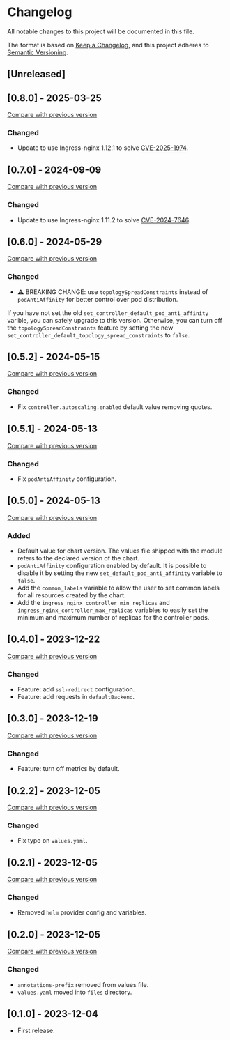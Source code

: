 # Changelog

All notable changes to this project will be documented in this file.

The format is based on [Keep a Changelog](https://keepachangelog.com/en/1.1.0/),
and this project adheres
to [Semantic Versioning](https://semver.org/spec/v2.0.0.html).

## [Unreleased]

## [0.8.0] - 2025-03-25

[Compare with previous version](https://github.com/sparkfabrik/terraform-helm-ingress-nginx/compare/0.7.0...0.8.0)

### Changed

- Update to use Ingress-nginx 1.12.1 to solve [CVE-2025-1974](https://kubernetes.io/blog/2025/03/24/ingress-nginx-cve-2025-1974/).

## [0.7.0] - 2024-09-09

[Compare with previous version](https://github.com/sparkfabrik/terraform-helm-ingress-nginx/compare/0.6.0...0.7.0)

### Changed

- Update to use Ingress-nginx 1.11.2 to solve [CVE-2024-7646](https://github.com/kubernetes/kubernetes/issues/126744).

## [0.6.0] - 2024-05-29

[Compare with previous version](https://github.com/sparkfabrik/terraform-helm-ingress-nginx/compare/0.5.2...0.6.0)

### Changed

- ⚠️ BREAKING CHANGE: use `topologySpreadConstraints` instead of `podAntiAffinity` for better control over pod distribution.

If you have not set the old `set_controller_default_pod_anti_affinity` varible, you can safely upgrade to this version. Otherwise, you can turn off the `topologySpreadConstraints` feature by setting the new `set_controller_default_topology_spread_constraints` to `false`.

## [0.5.2] - 2024-05-15

[Compare with previous version](https://github.com/sparkfabrik/terraform-helm-ingress-nginx/compare/0.5.1...0.5.2)

### Changed

- Fix `controller.autoscaling.enabled` default value removing quotes.

## [0.5.1] - 2024-05-13

[Compare with previous version](https://github.com/sparkfabrik/terraform-helm-ingress-nginx/compare/0.5.0...0.5.1)

### Changed

- Fix `podAntiAffinity` configuration.

## [0.5.0] - 2024-05-13

[Compare with previous version](https://github.com/sparkfabrik/terraform-helm-ingress-nginx/compare/0.4.0...0.5.0)

### Added

- Default value for chart version. The values file shipped with the module refers to the declared version of the chart.
- `podAntiAffinity` configuration enabled by default. It is possible to disable it by setting the new `set_default_pod_anti_affinity` variable to `false`.
- Add the `common_labels` variable to allow the user to set common labels for all resources created by the chart.
- Add the `ingress_nginx_controller_min_replicas` and `ingress_nginx_controller_max_replicas` variables to easily set the minimum and maximum number of replicas for the controller pods.

## [0.4.0] - 2023-12-22

[Compare with previous version](https://github.com/sparkfabrik/terraform-helm-ingress-nginx/compare/0.3.0...0.4.0)

### Changed

- Feature: add `ssl-redirect` configuration.
- Feature: add requests in `defaultBackend`.

## [0.3.0] - 2023-12-19

[Compare with previous version](https://github.com/sparkfabrik/terraform-helm-ingress-nginx/compare/0.2.2...0.3.0)

### Changed

- Feature: turn off metrics by default.

## [0.2.2] - 2023-12-05

[Compare with previous version](https://github.com/sparkfabrik/terraform-helm-ingress-nginx/compare/0.2.1...0.2.2)

### Changed

- Fix typo on `values.yaml`.

## [0.2.1] - 2023-12-05

[Compare with previous version](https://github.com/sparkfabrik/terraform-helm-ingress-nginx/compare/0.2.0...0.2.1)

### Changed

- Removed `helm` provider config and variables.

## [0.2.0] - 2023-12-05

[Compare with previous version](https://github.com/sparkfabrik/terraform-helm-ingress-nginx/compare/0.1.0...0.2.0)

### Changed

- `annotations-prefix` removed from values file.
- `values.yaml` moved into `files` directory.

## [0.1.0] - 2023-12-04

- First release.

